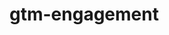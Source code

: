 # gtm-engagement

<!-- 

Smart Analytics Page Engagement Tracking 

Based on scripts found on http://riveted.parsnip.io

Remember to change the Google Settings on the Event to use your own Google Analytics ID!

Features:
   1) Scroll percent, 10% increments 
   2) Scroll pixel depth, 250 pixel increments 
   3) Active time on page, 5 second increments
		- stops timer when window is not visible or no movement/interaction for 30 sec 

Event Labeling:

Category: Engagement

Action: Active Time
Label: <time spent>

Action: Scroll Percent
Label: <percent scrolled>

Action: Scroll Pixels
Label: <pixel depth scrolled>

-->
